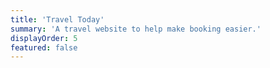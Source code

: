 ```yaml
---
title: 'Travel Today'
summary: 'A travel website to help make booking easier.'
displayOrder: 5
featured: false
---
```


